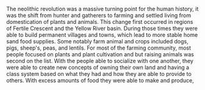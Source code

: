 The neolithic revolution was a massive turning point for the human history, it was the shift from hunter and gatherers to farming and settled living from domestication of plants and animals. This change first occurred in regions of Fertile Crescent and the Yellow River basin. During those times they were able to build permanent villages and towns, which lead to more stable home sand food supplies. Some notably farm animal and crops included dogs, pigs, sheep's, peas, and lentils. For most of the farming community, most people focused on plants and plant cultivation and but raising animals was second on the list. With the people able to socialize with one another, they were able to create new concepts of owning their own land and having a class system based on what they had and how they are able to provide to others. With excess amounts of food they were able to make and produce, 